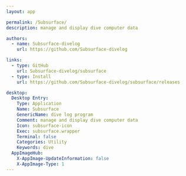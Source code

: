 ```yaml
---
layout: app

permalink: /Subsurface/
description: manage and display dive computer data

authors:
  - name: Subsurface-divelog
    url: https://github.com/Subsurface-divelog

links:
  - type: GitHub
    url: Subsurface-divelog/subsurface
  - type: Install
    url: https://github.com/Subsurface-divelog/subsurface/releases

desktop:
  Desktop Entry:
    Type: Application
    Name: Subsurface
    GenericName: dive log program
    Comment: manage and display dive computer data
    Icon: subsurface-icon
    Exec: subsurface.wrapper
    Terminal: false
    Categories: Utility
    Keywords: dive
  AppImageHub:
    X-AppImage-UpdateInformation: false
    X-AppImage-Type: 1
---
```

